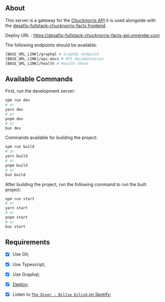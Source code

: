 ## About

This server is a gateway for the [Chucknorris API](https://api.chucknorris.io)
it is used alongside with the [desafio-fullstack-chucknorris-facts frontend](https://github.com/JoaoOliveira0117/desafio-fullstack-chucknorris-facts).

Deploy URL : https://desafio-fullstack-chucknorris-facts-api.onrender.com

The following endpoints should be available:

```bash
[BASE_URL_LINK]/graphql # GraphQL endpoint
[BASE_URL_LINK]/api-docs # API documentation
[BASE_URL_LINK]/health # Health check
```

## Available Commands

First, run the development server:

```bash
npm run dev
# or
yarn dev
# or
pnpm dev
# or
bun dev
```

Commands available for building the project:

```bash
npm run build
# or
yarn build
# or
pnpm build
# or
bun build
```

After building the project, run the following command to run the built project:

```bash
npm run start
# or
yarn start
# or
pnpm start
# or
bun start
```

## Requirements

- [x] Use Git;
- [x] Use Typescript;
- [x] Use Graphql;
- [x] [Deploy](https://desafio-fullstack-chucknorris-facts-api.onrender.com);
- [x] Listen to [`The Diner - Billie Eilish` on Spotify](https://open.spotify.com/intl-pt/track/1LLUoftvmTjVNBHZoQyveF?si=1d601d0bac304eb6);

